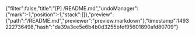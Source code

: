 {"filter":false,"title":"[P] /README.md","undoManager":{"mark":-1,"position":-1,"stack":[]},"preview":{"path":"/README.md","previewer":"preview.markdown"},"timestamp":1493222736498,"hash":"da39a3ee5e6b4b0d3255bfef95601890afd80709"}